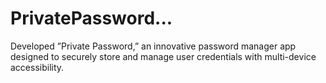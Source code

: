 # PrivatePassword...
Developed ”Private Password,” an innovative password manager app designed to securely store and  manage user credentials with multi-device accessibility.
